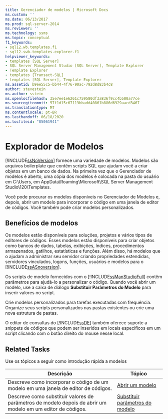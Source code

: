 ```yaml
---
title: Gerenciador de modelos | Microsoft Docs
ms.custom: ''
ms.date: 06/13/2017
ms.prod: sql-server-2014
ms.reviewer: ''
ms.technology: ssms
ms.topic: conceptual
f1_keywords:
- sql12.wb.templates.f1
- sql12.swb.templates.explorer.f1
helpviewer_keywords:
- templates [SQL Server]
- SQL Server Management Studio [SQL Server], Template Explorer
- Template Explorer
- templates [Transact-SQL]
- templates [SQL Server], Template Explorer
ms.assetid: b9ee55c5-bb44-4f76-90ac-792d8d83b4c8
author: stevestein
ms.author: sstein
ms.openlocfilehash: 35e7ee1e6261c759580df3a836f9cc4b500a77ce
ms.sourcegitcommit: 57f1d15c67113bbadd40861b886d6929aacd3467
ms.translationtype: MT
ms.contentlocale: pt-BR
ms.lasthandoff: 06/18/2020
ms.locfileid: "85061941"
---
```

# <a name="template-explorer"></a>Explorador de Modelos
  [!INCLUDE[ssNoVersion](../../includes/ssnoversion-md.md)] fornece uma variedade de modelos. Modelos são arquivos boilerplate que contêm scripts SQL que ajudam você a criar objetos em um banco de dados. Na primeira vez que o Gerenciador de modelos é aberto, uma cópia dos modelos é colocada na pasta do usuário em C:\Users, em AppData\Roaming\Microsoft\SQL Server Management Studio\120\Templates.  
  
 Você pode procurar os modelos disponíveis no Gerenciador de Modelos e, depois, abrir um modelo para incorporar o código em uma janela de editor de códigos. Você também pode criar modelos personalizados.  
  
## <a name="benefits-of-templates"></a>Benefícios de modelos  
 Os modelos estão disponíveis para soluções, projetos e vários tipos de editores de códigos. Esses modelos estão disponíveis para criar objetos como bancos de dados, tabelas, exibições, índices, procedimentos armazenados, gatilhos, estatísticas e funções. Além disso, há modelos que o ajudam a administrar seu servidor criando propriedades estendidas, servidores vinculados, logons, funções, usuários e modelos para o [!INCLUDE[ssASnoversion](../../includes/ssasnoversion-md.md)].  
  
 Os scripts de modelo fornecidos com o [!INCLUDE[ssManStudioFull](../../includes/ssmanstudiofull-md.md)] contêm parâmetros para ajudá-lo a personalizar o código. Quando você abrir um modelo, use a caixa de diálogo **Substituir Parâmetros do Modelo** para inserir valores no script.  
  
 Crie modelos personalizados para tarefas executadas com frequência. Organize seus scripts personalizados nas pastas existentes ou crie uma nova estrutura de pastas.  
  
 O editor de consultas do [!INCLUDE[ssDE](../../includes/ssde-md.md)] também oferece suporte a snippets de códigos que podem ser inseridos em locais específicos em um script clicando com o botão direito do mouse nesse local.  
  
## <a name="related-tasks"></a>Related Tasks  
 Use os tópicos a seguir como introdução rápida a modelos  
  
|**Descrição**|**Tópico**|  
|---------------------|---------------|  
|Descreve como incorporar o código de um modelo em uma janela de editor de códigos.|[Abrir um modelo](open-a-template.md)|  
|Descreve como substituir valores de parâmetros de modelo depois de abrir um modelo em um editor de códigos.|[Substituir parâmetros do modelo](replace-template-parameters.md)|  
  
  
